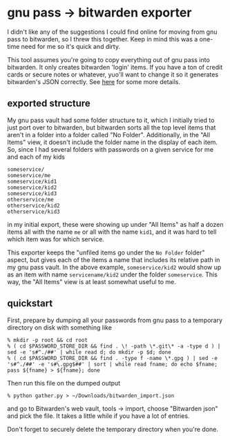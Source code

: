 # gnu pass -> bitwarden exporter

I didn't like any of the suggestions I could find online for moving from gnu pass to bitwarden, so I threw this together.  Keep in mind this was a one-time need for me so it's quick and dirty.

This tool assumes you're going to copy everything out of gnu pass into
bitwarden.  It only creates bitwarden 'login' items.  If you have a
ton of credit cards or secure notes or whatever, yuo'll want to
change it so it generates bitwarden's JSON correctly.  See [here](https://bitwarden.com/help/article/condition-bitwarden-import/#condition-a-json) for some more details.

## exported structure

My gnu pass vault had some folder structure to it, which I initially tried to just port over to bitwarden, but bitwarden sorts all the top level items that aren't in a folder into a folder called "No Folder".  Additionally, in the "All Items" view, it doesn't include the folder name in the display of each item.  So, since I had several folders with passwords on a given service for me and each of my kids

```
someservice/
someservice/me
someservice/kid1
someservice/kid2
someservice/kid3
otherservice/me
otherservice/kid2
otherservice/kid3
```

in my initial export, these were showing up under "All Items" as half a dozen items all with the name `me` or all with the name `kid1`, and it was hard to tell which item was for which service.

This exporter keeps the "unfiled items go under the `No Folder` folder" aspect, but gives each of the items a name that includes its relative path in my gnu pass vault.  In the above example, `someservice/kid2` would show up as an item with name `servicename/kid2` under the folder `someservice`.  This way, the "All Items" view is at least somewhat useful to me.

## quickstart

First, prepare by dumping all your passwords from gnu pass to a temporary directory on disk with something like

```
% mkdir -p root && cd root
% ( cd $PASSWORD_STORE_DIR && find . \! -path \*.git\* -a -type d ) | sed -e 's#^./##' | while read d; do mkdir -p $d; done
% ( cd $PASSWORD_STORE_DIR && find . -type f -name \*.gpg ) | sed -e 's#^./##' -e 's#\.gpg$##' | sort | while read fname; do echo $fname; pass ${fname} > ${fname}; done
```

Then run this file on the dumped output

```
% python gather.py > ~/Downloads/bitwarden_import.json
```

and go to Bitwarden's web vault, tools -> import, choose "Bitwarden
json" and pick the file.  It takes a little while if you have a lot of
entries.

Don't forget to securely delete the temporary directory when you're done.
